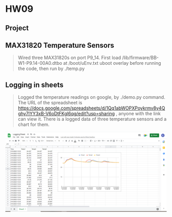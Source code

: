 # HW09

## Project

## MAX31820 Temperature Sensors

> Wired three MAX31820s on port P9_14. First load /lib/firmware/BB-W1-P9.14-00A0.dtbo at /boot/uEnv.txt uboot overlay before running the code, then run by ./temp.py

## Logging in sheets

> Logged the temperature readings on google, by ./demo.py command. The URL of the spreadsheet is https://docs.google.com/spreadsheets/d/1Qq1abWOPXPoykrmv8y4Qghy7lYY3xB-V6oDtFKgl6qg/edit?usp=sharing , anyone with the link can view it. There is a logged data of three temperature sensors and a chart for them. 

![sheet](GoogleSheets-ECE434.png)
